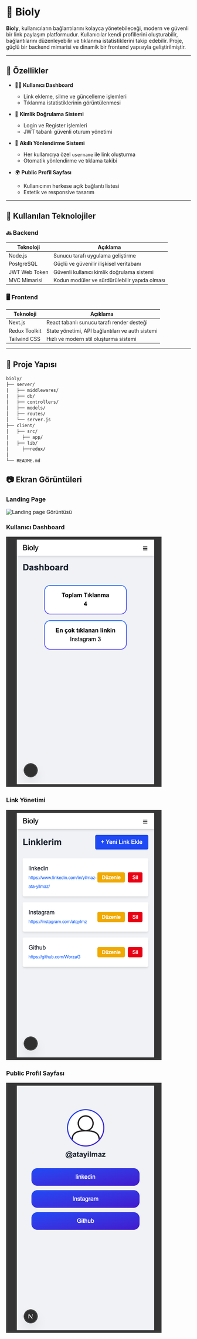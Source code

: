 # 📘 Bioly

**Bioly**, kullanıcıların bağlantılarını kolayca yönetebileceği, modern ve güvenli bir link paylaşım platformudur. Kullanıcılar kendi profillerini oluşturabilir, bağlantılarını düzenleyebilir ve tıklanma istatistiklerini takip edebilir. Proje, güçlü bir backend mimarisi ve dinamik bir frontend yapısıyla geliştirilmiştir.

---

## 🚀 Özellikler

- 🧑‍💻 **Kullanıcı Dashboard**
  - Link ekleme, silme ve güncelleme işlemleri
  - Tıklanma istatistiklerinin görüntülenmesi

- 🔐 **Kimlik Doğrulama Sistemi**
  - Login ve Register işlemleri
  - JWT tabanlı güvenli oturum yönetimi

- 🔗 **Akıllı Yönlendirme Sistemi**
  - Her kullanıcıya özel `username` ile link oluşturma
  - Otomatik yönlendirme ve tıklama takibi

- 🌍 **Public Profil Sayfası**
  - Kullanıcının herkese açık bağlantı listesi
  - Estetik ve responsive tasarım

---

## 🧰 Kullanılan Teknolojiler

### 🔙 Backend

| Teknoloji      | Açıklama                                      |
|----------------|-----------------------------------------------|
| Node.js        | Sunucu tarafı uygulama geliştirme             |
| PostgreSQL     | Güçlü ve güvenilir ilişkisel veritabanı       |
| JWT Web Token  | Güvenli kullanıcı kimlik doğrulama sistemi    |
| MVC Mimarisi   | Kodun modüler ve sürdürülebilir yapıda olması |

### 🖥️ Frontend

| Teknoloji       | Açıklama                                         |
|-----------------|--------------------------------------------------|
| Next.js         | React tabanlı sunucu tarafı render desteği       |
| Redux Toolkit   | State yönetimi, API bağlantıları ve auth sistemi |
| Tailwind CSS    | Hızlı ve modern stil oluşturma sistemi           |

---

## 📁 Proje Yapısı

```plaintext
bioly/
├── server/
|   ├── middlewares/
|   ├── db/
│   ├── controllers/
│   ├── models/
│   ├── routes/
│   └── server.js
├── client/
│   ├── src/
│     ├── app/
│   ├── lib/    
│     ├──redux/    
│      
└── README.md

```
## 📷 Ekran Görüntüleri

### Landing Page 
![Landing page Görüntüsü](./screenshots/langingpage.png)

### Kullanıcı Dashboard
![Dashboard Görüntüsü](./screenshots/dashboard.png)

### Link Yönetimi
![Link Yönetimi Görüntüsü](./screenshots/mylinks.png)

### Public Profil Sayfası
![Profil Görüntüsü](./screenshots/publicProfile.png)


